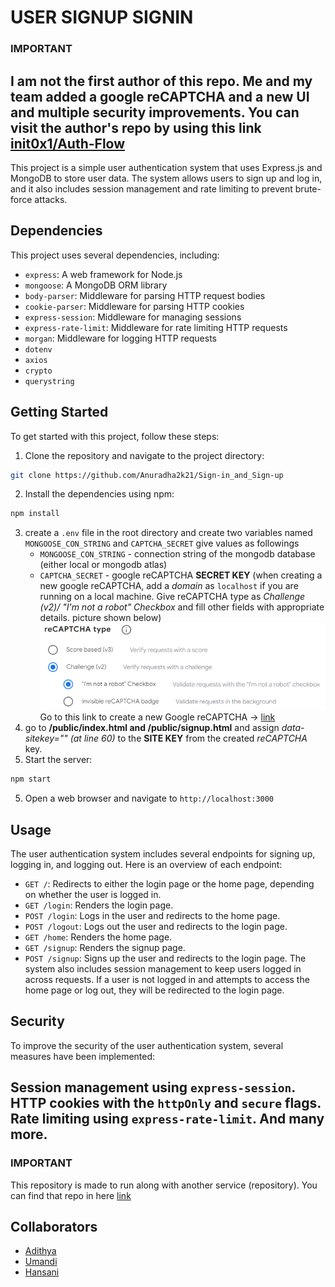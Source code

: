 # USER SIGNUP SIGNIN
### IMPORTANT
I am not the first author of this repo. Me and my team added a google reCAPTCHA and a new UI and multiple security improvements. You can visit the author's repo by using this link
[init0x1/Auth-Flow](https://github.com/init0x1/Auth-Flow)
---
This project is a simple user authentication system that uses Express.js and MongoDB to store user data. The system allows users to sign up and log in, and it also includes session management and rate limiting to prevent brute-force attacks.

## Dependencies
This project uses several dependencies, including:

- `express`: A web framework for Node.js
- `mongoose`: A MongoDB ORM library
- `body-parser`: Middleware for parsing HTTP request bodies
- `cookie-parser`: Middleware for parsing HTTP cookies
- `express-session`: Middleware for managing sessions
- `express-rate-limit`: Middleware for rate limiting HTTP requests
- `morgan`: Middleware for logging HTTP requests
- `dotenv`
- `axios`
- `crypto`
- `querystring`

## Getting Started

To get started with this project, follow these steps:

1) Clone the repository and navigate to the project directory:
```bash
git clone https://github.com/Anuradha2k21/Sign-in_and_Sign-up
```

2) Install the dependencies using npm:
```bash
npm install
```
3) create a `.env` file in the root directory and create two variables named `MONGOOSE_CON_STRING` and `CAPTCHA_SECRET` give values as followings
    - `MONGOOSE_CON_STRING` - connection string of the mongodb database (either local or mongodb atlas)
    - `CAPTCHA_SECRET` - google reCAPTCHA **SECRET KEY** (when creating a new google reCAPTCHA, add a *domain* as `localhost` if you are running on a local machine. Give reCAPTCHA type as *Challenge (v2)/
"I'm not a robot" Checkbox* and fill other fields with appropriate details. picture shown below)
    ![alt text](image-1.png)
    Go to this link to create a new Google reCAPTCHA → [link](https://www.google.com/recaptcha/about/)
4) go to **/public/index.html and /public/signup.html** and assign *data-sitekey=""*  *(at line 60)* to the **SITE KEY** from the created *reCAPTCHA* key.
4) Start the server:
```bash
npm start
```
5) Open a web browser and navigate to `http://localhost:3000`


## Usage
The user authentication system includes several endpoints for signing up, logging in, and logging out. Here is an overview of each endpoint:

- `GET /`: Redirects to either the login page or the home page, depending on whether the user is logged in.
- `GET /login`: Renders the login page.
- `POST /login`: Logs in the user and redirects to the home page.
- `POST /logout`: Logs out the user and redirects to the login page.
- `GET /home`: Renders the home page.
- `GET /signup`: Renders the signup page.
- `POST /signup`: Signs up the user and redirects to the login page.
The system also includes session management to keep users logged in across requests. If a user is not logged in and attempts to access the home page or log out, they will be redirected to the login page.

## Security
To improve the security of the user authentication system, several measures have been implemented:

Session management using `express-session`.
HTTP cookies with the `httpOnly` and `secure` flags.
Rate limiting using `express-rate-limit`.
And many more.
---

### IMPORTANT
This repository is made to run along with another service (repository). You can find that repo in here [link](https://github.com/Anuradha2k21/student-management?tab=readme-ov-file)

## Collaborators

- [Adithya](https://github.com/adithya-yashodhi?query=anuradhasanjaya2024%40gmail.com)
- [Umandi](https://github.com/ThisaruUmandi)
- [Hansani](https://github.com/Samudi1234)